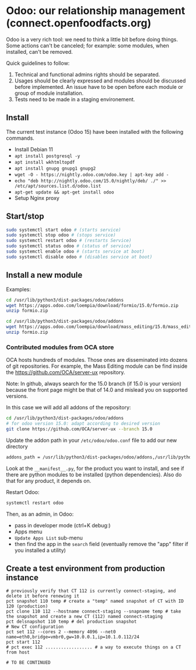 # Odoo: our relationship management (connect.openfoodfacts.org)

Odoo is a very rich tool: we need to think a little bit before doing things.
Some actions can't be canceled; for example: some modules, when installed, can't be removed.
 
Quick guidelines to follow:
1. Technical and functional admins rights should be separated.
2. Usages should be clearly expressed and modules should be discussed before implemented. An issue have to be open before each module or group of module installation.
3. Tests need to be made in a staging environement.


## Install

The current test instance (Odoo 15) have been installed with the following commands.

* Install Debian 11
* `apt install postgresql -y`
* `apt install wkhtmltopdf`
* `apt install gnupg gnupg1 gnupg2`
* `wget -O - https://nightly.odoo.com/odoo.key | apt-key add -`
* `echo "deb http://nightly.odoo.com/15.0/nightly/deb/ ./" >> /etc/apt/sources.list.d/odoo.list`
* `apt-get update && apt-get install odoo`
* Setup Nginx proxy

## Start/stop

```bash
sudo systemctl start odoo # (starts service)
sudo systemctl stop odoo # (stops service)
sudo systemctl restart odoo # (restarts Service)
sudo systemctl status odoo # (status of service)
sudo systemctl enable odoo # (starts service at boot)
sudo systemctl disable odoo # (disables service at boot)
```

## Install a new module

Examples:
```bash
cd /usr/lib/python3/dist-packages/odoo/addons
wget https://apps.odoo.com/loempia/download/formio/15.0/formio.zip
unzip formio.zip
```

```bash
cd /usr/lib/python3/dist-packages/odoo/addons
wget https://apps.odoo.com/loempia/download/mass_editing/15.0/mass_editing.zip
unzip formio.zip
```

### Contributed modules from OCA store

OCA hosts hundreds of modules. Those ones are disseminated into dozens of git repositories. For example, the Mass Editing module can be find inside the https://github.com/OCA/server-ux repository.

Note: In github, always search for the 15.0 branch
(if 15.0 is your version) because the front page might be that of 14.0
and mislead you on supported versions.

In this case we will add all addons of the repository:

```bash
cd /usr/lib/python3/dist-packages/odoo/addons
# for odoo version 15.0: adapt according to desired version
git clone https://github.com/OCA/server-ux --branch 15.0
```

Update the addon path in your `/etc/odoo/odoo.conf` file to add our new directory
```bash
addons_path = /usr/lib/python3/dist-packages/odoo/addons,/usr/lib/python3/dist-packages/odoo/addons/server-ux
```

Look at the `__manifest__.py`, for the product you want to install, and see if there are python modules to be installed (python dependencies). Also do that for any product, it depends on.

Restart Odoo:

```bash
systemctl restart odoo
```


Then, as an admin, in Odoo:
* pass in developer mode (ctrl+K debug:)
* Apps menu
* `Update Apps List` sub-menu
* then find the app in the `search` field (eventually remove the "app" filter if you installed a utility)

## Create a test environment from production instance

```shell
# previously verify that CT 112 is currently connect-staging, and delete it before renewing it
pct snapshot 110 temp # create a "temp" named snapshot of CT with ID 120 (production)
pct clone 110 112 --hostname connect-staging --snapname temp # take the snapshot and create a new CT (112) named connect-staging
pct delsnapshot 110 temp # del production snapshot
# New CT configuration
pct set 112 --cores 2 --memory 4096 --net0 name=eth0,bridge=vmbr0,gw=10.0.0.1,ip=10.1.0.112/24
pct start 112
# pct exec 112 .................. # a way to execute things on a CT from host

# TO BE CONTINUED
```
